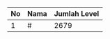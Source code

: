 | No | Nama            | Jumlah Level |
|----|-----------------|--------------|
| 1  | #    |    2679        |

